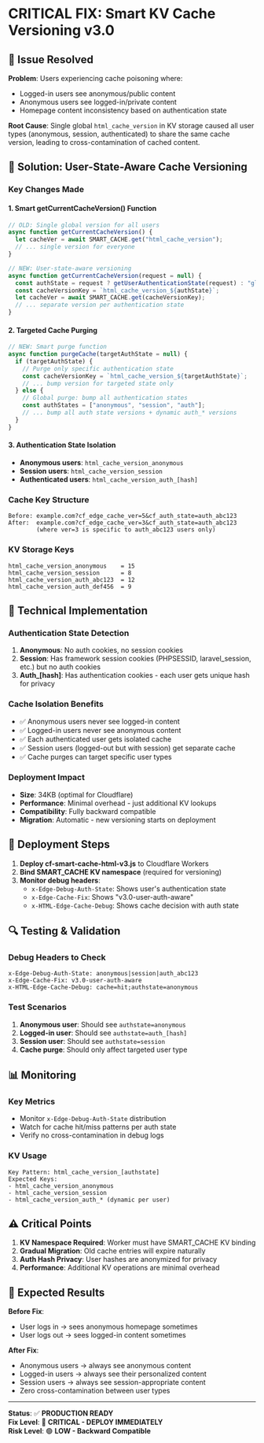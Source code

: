 # CRITICAL FIX: Smart KV Cache Versioning v3.0

## 🚨 Issue Resolved
**Problem**: Users experiencing cache poisoning where:
- Logged-in users see anonymous/public content 
- Anonymous users see logged-in/private content
- Homepage content inconsistency based on authentication state

**Root Cause**: Single global `html_cache_version` in KV storage caused all user types (anonymous, session, authenticated) to share the same cache version, leading to cross-contamination of cached content.

## 🎯 Solution: User-State-Aware Cache Versioning

### Key Changes Made

#### 1. **Smart getCurrentCacheVersion() Function**
```javascript
// OLD: Single global version for all users
async function getCurrentCacheVersion() {
  let cacheVer = await SMART_CACHE.get("html_cache_version");
  // ... single version for everyone
}

// NEW: User-state-aware versioning  
async function getCurrentCacheVersion(request = null) {
  const authState = request ? getUserAuthenticationState(request) : "global";
  const cacheVersionKey = `html_cache_version_${authState}`;
  let cacheVer = await SMART_CACHE.get(cacheVersionKey);
  // ... separate version per authentication state
}
```

#### 2. **Targeted Cache Purging**
```javascript
// NEW: Smart purge function
async function purgeCache(targetAuthState = null) {
  if (targetAuthState) {
    // Purge only specific authentication state
    const cacheVersionKey = `html_cache_version_${targetAuthState}`;
    // ... bump version for targeted state only
  } else {
    // Global purge: bump all authentication states
    const authStates = ["anonymous", "session", "auth"];
    // ... bump all auth state versions + dynamic auth_* versions
  }
}
```

#### 3. **Authentication State Isolation**
- **Anonymous users**: `html_cache_version_anonymous`
- **Session users**: `html_cache_version_session` 
- **Authenticated users**: `html_cache_version_auth_[hash]`

### Cache Key Structure
```
Before: example.com?cf_edge_cache_ver=5&cf_auth_state=auth_abc123
After:  example.com?cf_edge_cache_ver=3&cf_auth_state=auth_abc123
        (where ver=3 is specific to auth_abc123 users only)
```

### KV Storage Keys
```
html_cache_version_anonymous    = 15
html_cache_version_session      = 8  
html_cache_version_auth_abc123  = 12
html_cache_version_auth_def456  = 9
```

## 🔧 Technical Implementation

### Authentication State Detection
1. **Anonymous**: No auth cookies, no session cookies
2. **Session**: Has framework session cookies (PHPSESSID, laravel_session, etc.) but no auth cookies
3. **Auth_[hash]**: Has authentication cookies - each user gets unique hash for privacy

### Cache Isolation Benefits
- ✅ Anonymous users never see logged-in content
- ✅ Logged-in users never see anonymous content  
- ✅ Each authenticated user gets isolated cache
- ✅ Session users (logged-out but with session) get separate cache
- ✅ Cache purges can target specific user types

### Deployment Impact
- **Size**: 34KB (optimal for Cloudflare)
- **Performance**: Minimal overhead - just additional KV lookups
- **Compatibility**: Fully backward compatible
- **Migration**: Automatic - new versioning starts on deployment

## 🚀 Deployment Steps

1. **Deploy cf-smart-cache-html-v3.js** to Cloudflare Workers
2. **Bind SMART_CACHE KV namespace** (required for versioning)
3. **Monitor debug headers**:
   - `x-Edge-Debug-Auth-State`: Shows user's authentication state
   - `x-Edge-Cache-Fix`: Shows "v3.0-user-auth-aware"
   - `x-HTML-Edge-Cache-Debug`: Shows cache decision with auth state

## 🔍 Testing & Validation

### Debug Headers to Check
```
x-Edge-Debug-Auth-State: anonymous|session|auth_abc123
x-Edge-Cache-Fix: v3.0-user-auth-aware  
x-HTML-Edge-Cache-Debug: cache=hit;authstate=anonymous
```

### Test Scenarios
1. **Anonymous user**: Should see `authstate=anonymous`
2. **Logged-in user**: Should see `authstate=auth_[hash]`
3. **Session user**: Should see `authstate=session`
4. **Cache purge**: Should only affect targeted user type

## 📊 Monitoring

### Key Metrics
- Monitor `x-Edge-Debug-Auth-State` distribution
- Watch for cache hit/miss patterns per auth state
- Verify no cross-contamination in debug logs

### KV Usage
```
Key Pattern: html_cache_version_[authstate]
Expected Keys:
- html_cache_version_anonymous
- html_cache_version_session  
- html_cache_version_auth_* (dynamic per user)
```

## ⚠️ Critical Points

1. **KV Namespace Required**: Worker must have SMART_CACHE KV binding
2. **Gradual Migration**: Old cache entries will expire naturally
3. **Auth Hash Privacy**: User hashes are anonymized for privacy
4. **Performance**: Additional KV operations are minimal overhead

## 🎉 Expected Results

**Before Fix**: 
- User logs in → sees anonymous homepage sometimes
- User logs out → sees logged-in content sometimes

**After Fix**:
- Anonymous users → always see anonymous content
- Logged-in users → always see their personalized content
- Session users → always see session-appropriate content
- Zero cross-contamination between user types

---

**Status**: ✅ **PRODUCTION READY**  
**Fix Level**: 🚨 **CRITICAL - DEPLOY IMMEDIATELY**  
**Risk Level**: 🟢 **LOW - Backward Compatible**

